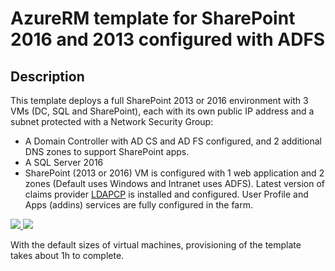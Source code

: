 # AzureRM template for SharePoint 2016 and 2013 configured with ADFS

## Description

This template deploys a full SharePoint 2013 or 2016 environment with 3 VMs (DC, SQL and SharePoint), each with its own public IP address and a subnet protected with a Network Security Group:

* A Domain Controller with AD CS and AD FS configured, and 2 additional DNS zones to support SharePoint apps.
* A SQL Server 2016
* SharePoint (2013 or 2016) VM is configured with 1 web application and 2 zones (Default uses Windows and Intranet uses ADFS). Latest version of claims provider [LDAPCP](http://ldapcp.com/) is installed and configured. User Profile and Apps (addins) services are fully configured in the farm.

<a href="https://portal.azure.com/#create/Microsoft.Template/uri/https%3A%2F%2Fraw.githubusercontent.com%2FYvand%2FAzureRM-Templates%2Fmaster%2FSharePoint%2FSharePoint-ADFS%2Fazuredeploy.json" target="_blank">
    <img src="http://azuredeploy.net/deploybutton.png"/>
</a>
<a href="http://armviz.io/#/?load=https%3A%2F%2Fraw.githubusercontent.com%2FYvand%2FAzureRM-Templates%2Fmaster%2FSharePoint%2FSharePoint-ADFS%2Fazuredeploy.json" target="_blank">
    <img src="http://armviz.io/visualizebutton.png"/>
</a>

With the default sizes of virtual machines, provisioning of the template takes about 1h to complete.
